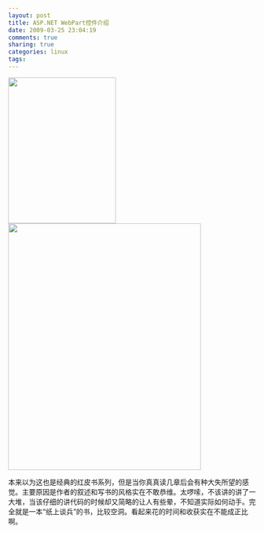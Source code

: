 ```yaml
---
layout: post
title: ASP.NET WebPart控件介绍
date: 2009-03-25 23:04:19
comments: true
sharing: true
categories: linux
tags: 
---
```


<p>
<img style="width: 219px; height: 297px" src="/Blogs/image.axd?picture=2009%2f3%2f2009-03-25_125558.png" alt="" width="219" height="297" /><img src="/Blogs/image.axd?picture=2009%2f3%2f2009-03-25_00013.png" alt="" width="392" height="502" /> 
</p>
<p>
本来以为这也是经典的红皮书系列，但是当你真真读几章后会有种大失所望的感觉。主要原因是作者的叙述和写书的风格实在不敢恭维。太啰嗦，不该讲的讲了一大堆，当该仔细的讲代码的时候却又简略的让人有些晕，不知道实际如何动手。完全就是一本&ldquo;纸上谈兵&rdquo;的书，比较空洞。看起来花的时间和收获实在不能成正比啊。 
</p>
